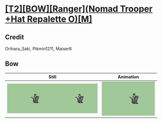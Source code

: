 # [\[T2\]\[BOW\]\[Ranger\]\(Nomad Trooper +Hat Repalette O\)\[M\]](../)

## Credit

Orihara_Saki, Pikmin1211, Maiser6
	
## Bow

| Still | Animation |
| :---: | :-------: |
| ![Bow still](./Bow_000.png) | ![Bow animation](./Bow.gif) |
